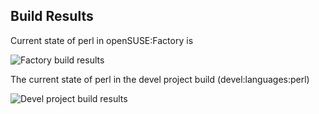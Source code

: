 
## Build Results

Current state of perl in openSUSE:Factory is

![Factory build results](https://br.opensuse.org/status/openSUSE:Factory/perl-Net-CIDR-Set/standard)

The current state of perl in the devel project build (devel:languages:perl)

![Devel project build results](https://br.opensuse.org/status/devel:languages:perl/perl-Net-CIDR-Set)


